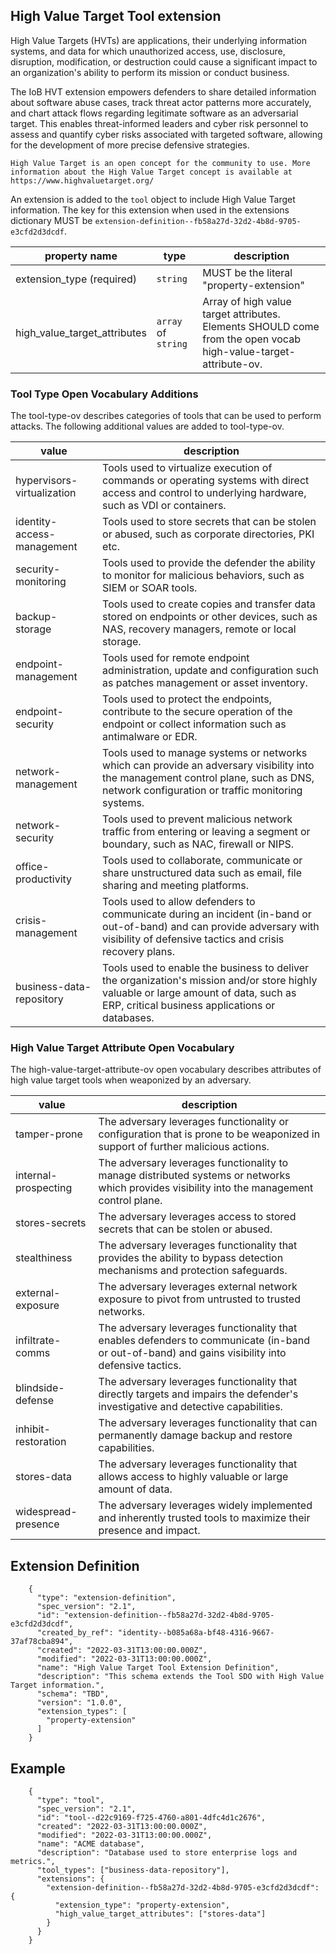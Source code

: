 ## High Value Target Tool extension

High Value Targets (HVTs) are applications, their underlying information
systems, and data for which unauthorized access, use, disclosure,
disruption, modification, or destruction could cause a significant
impact to an organization's ability to perform its mission or conduct
business.

The IoB HVT extension empowers defenders to share detailed information
about software abuse cases, track threat actor patterns more accurately,
and chart attack flows regarding legitimate software as an adversarial
target. This enables threat-informed leaders and cyber risk personnel to
assess and quantify cyber risks associated with targeted software,
allowing for the development of more precise defensive strategies.


    High Value Target is an open concept for the community to use. More information about the High Value Target concept is available at https://www.highvaluetarget.org/

An extension is added to the `tool` object to include High Value Target
information. The key for this extension when used in the extensions
dictionary MUST be
`extension-definition--fb58a27d-32d2-4b8d-9705-e3cfd2d3dcdf`.

  | property name                | type                  | description                                                                                                      |
  |------------------------------| ----------------------| -----------------------------------------------------------------------------------------------------------------|
  | extension_type (required)    | `string`              | MUST be the literal "property-extension"                                                                         |
  | high_value_target_attributes | `array` of `string`   |  Array of high value target attributes. Elements SHOULD come from the open vocab high-value-target-attribute-ov. |

### Tool Type Open Vocabulary Additions

The tool-type-ov describes categories of tools that can be used to
perform attacks. The following additional values are added to
tool-type-ov.

  
  | value                      | description                                                                                                                                                                             |
  |----------------------------|-----------------------------------------------------------------------------------------------------------------------------------------------------------------------------------------|
  | hypervisors-virtualization | Tools used to virtualize execution of commands or operating systems with direct access and control to underlying hardware, such as VDI or containers.                                   |
  | identity-access-management | Tools used to store secrets that can be stolen or abused, such as corporate directories, PKI etc.                                                                                       |
  | security-monitoring        | Tools used to provide the defender the ability to monitor for malicious behaviors, such as SIEM or SOAR tools.                                                                          |
  | backup-storage             | Tools used to create copies and transfer data stored on endpoints or other devices, such as NAS, recovery managers, remote or local storage.                                            |
  | endpoint-management        | Tools used for remote endpoint administration, update and configuration such as patches management or asset inventory.                                                                  |
  | endpoint-security          | Tools used to protect the endpoints, contribute to the secure operation of the endpoint or collect information such as antimalware or EDR.                                              |
  | network-management         | Tools used to manage systems or networks which can provide an adversary visibility into the management control plane, such as DNS, network configuration or traffic monitoring systems. |
  | network-security           | Tools used to prevent malicious network traffic from entering or leaving a segment or boundary, such as NAC, firewall or NIPS.                                                          |
  | office-productivity        | Tools used to collaborate, communicate or share unstructured data such as email, file sharing and meeting platforms.                                                                    |
  | crisis-management          | Tools used to allow defenders to communicate during an incident (in-band or out-of-band) and can provide adversary with visibility of defensive tactics and crisis recovery plans.      |
  | business-data-repository   | Tools used to enable the business to deliver the organization's mission and/or store highly valuable or large amount of data, such as ERP, critical business applications or databases. |

### High Value Target Attribute Open Vocabulary

The high-value-target-attribute-ov open vocabulary describes attributes
of high value target tools when weaponized by an adversary.

  | value                | description                                                                                                                                       |
  |----------------------|---------------------------------------------------------------------------------------------------------------------------------------------------|
  | tamper-prone         | The adversary leverages functionality or configuration that is prone to be weaponized in support of further malicious actions.                    |
  | internal-prospecting | The adversary leverages functionality to manage distributed systems or networks which provides visibility into the management control plane.      |
  | stores-secrets       | The adversary leverages access to stored secrets that can be stolen or abused.                                                                    |
  | stealthiness         | The adversary leverages functionality that provides the ability to bypass detection mechanisms and protection safeguards.                         |
  | external-exposure    | The adversary leverages external network exposure to pivot from untrusted to trusted networks.                                                    |
  | infiltrate-comms     | The adversary leverages functionality that enables defenders to communicate (in-band or out-of-band) and gains visibility into defensive tactics. |
  | blindside-defense    | The adversary leverages functionality that directly targets and impairs the defender's investigative and detective capabilities.                  |
  | inhibit-restoration  | The adversary leverages functionality that can permanently damage backup and restore capabilities.                                                |
  | stores-data          | The adversary leverages functionality that allows access to highly valuable or large amount of data.                                              |
  | widespread-presence  | The adversary leverages widely implemented and inherently trusted tools to maximize their presence and impact.                                    |
 
## Extension Definition
```
    {
      "type": "extension-definition",
      "spec_version": "2.1",
      "id": "extension-definition--fb58a27d-32d2-4b8d-9705-e3cfd2d3dcdf",
      "created_by_ref": "identity--b085a68a-bf48-4316-9667-37af78cba894",
      "created": "2022-03-31T13:00:00.000Z",
      "modified": "2022-03-31T13:00:00.000Z",
      "name": "High Value Target Tool Extension Definition",
      "description": "This schema extends the Tool SDO with High Value Target information.",
      "schema": "TBD",
      "version": "1.0.0",
      "extension_types": [
        "property-extension"
      ]
    }
```
## Example

```
    {
      "type": "tool",
      "spec_version": "2.1",
      "id": "tool--d22c9169-f725-4760-a801-4dfc4d1c2676",
      "created": "2022-03-31T13:00:00.000Z",
      "modified": "2022-03-31T13:00:00.000Z",
      "name": "ACME database",
      "description": "Database used to store enterprise logs and metrics.",
      "tool_types": ["business-data-repository"],
      "extensions": {
        "extension-definition--fb58a27d-32d2-4b8d-9705-e3cfd2d3dcdf": {
          "extension_type": "property-extension",
          "high_value_target_attributes": ["stores-data"]
        }
      }
    }
```
